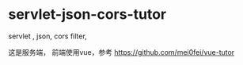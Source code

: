 # servlet-json-cors-tutor
servlet , json, cors filter,

这是服务端， 前端使用vue，参考
https://github.com/mei0fei/vue-tutor 
